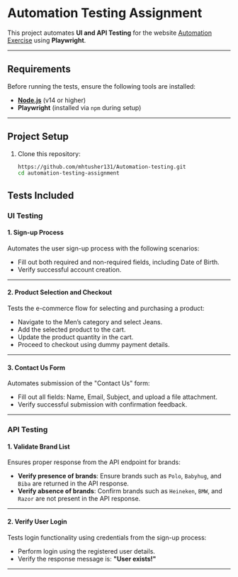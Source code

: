 # Automation Testing Assignment

This project automates **UI and API Testing** for the website [Automation Exercise](https://automationexercise.com/) using **Playwright**. 

---

## Requirements

Before running the tests, ensure the following tools are installed:

- **[Node.js](https://nodejs.org/)** (v14 or higher)
- **Playwright** (installed via `npm` during setup)

---

## Project Setup

1. Clone this repository:

   ```bash
   https://github.com/mhtusher131/Automation-testing.git
   cd automation-testing-assignment


## Tests Included  

### **UI Testing**

#### **1. Sign-up Process**  
Automates the user sign-up process with the following scenarios:  
- Fill out both required and non-required fields, including Date of Birth.  
- Verify successful account creation.  

---

#### **2. Product Selection and Checkout**  
Tests the e-commerce flow for selecting and purchasing a product:  
- Navigate to the Men’s category and select Jeans.  
- Add the selected product to the cart.  
- Update the product quantity in the cart.  
- Proceed to checkout using dummy payment details.  

---

#### **3. Contact Us Form**  
Automates submission of the "Contact Us" form:  
- Fill out all fields: Name, Email, Subject, and upload a file attachment.  
- Verify successful submission with confirmation feedback.  

---

### **API Testing**

#### **1. Validate Brand List**  
Ensures proper response from the API endpoint for brands:  
- **Verify presence of brands**: Ensure brands such as `Polo`, `Babyhug`, and `Biba` are returned in the API response.  
- **Verify absence of brands**: Confirm brands such as `Heineken`, `BMW`, and `Razor` are not present in the API response.  

---

#### **2. Verify User Login**  
Tests login functionality using credentials from the sign-up process:  
- Perform login using the registered user details.  
- Verify the response message is: **"User exists!"**  

---

